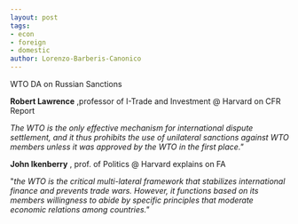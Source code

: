 ```yaml
---
layout: post
tags: 
- econ 
- foreign 
- domestic
author: Lorenzo-Barberis-Canonico
---
```

WTO DA on Russian Sanctions

**Robert Lawrence** ,professor of I-Trade and Investment @ Harvard on CFR Report

_The WTO is the only effective mechanism for international dispute settlement, and it thus prohibits the use of unilateral sanctions against WTO members unless it was approved by the WTO in the first place."_

**John Ikenberry** , prof. of Politics @ Harvard explains on FA

"_the WTO is the critical multi-lateral framework that stabilizes international finance and prevents trade wars. However, it functions based on its members willingness to abide by specific principles that moderate economic relations among countries."_
